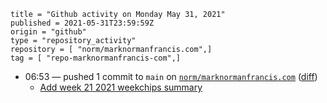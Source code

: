 ```
title = "Github activity on Monday May 31, 2021"
published = 2021-05-31T23:59:59Z
origin = "github"
type = "repository_activity"
repository = [ "norm/marknormanfrancis.com",]
tag = [ "repo-marknormanfrancis-com",]
```

* 06:53 — pushed 1 commit to `main` on [`norm/marknormanfrancis.com`](https://github.com/norm/marknormanfrancis.com) ([diff](https://github.com/norm/marknormanfrancis.com/compare/76804c090acfa77608f85ba8405169db2e5bd5f1..e68e1b816fd8dc28f197f2ab3edaa248a0ab3519))
  * [Add week 21 2021 weekchips summary](https://github.com/norm/marknormanfrancis.com/commit/e68e1b816fd8dc28f197f2ab3edaa248a0ab3519)
